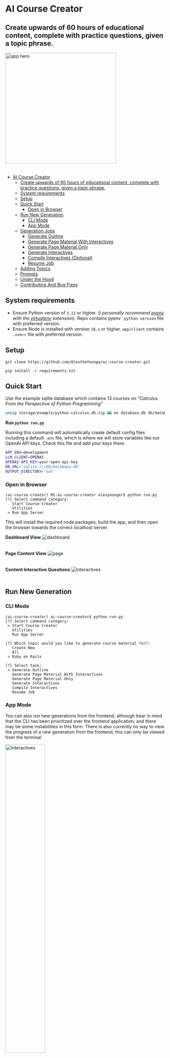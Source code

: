 # AI Course Creator
## Create upwards of 60 hours of educational content, complete with practice questions, given a topic phrase.

<img src="app/client/public/hero.jpeg" alt="app hero" width="350" style="padding-bottom: 20px;"/>

- [AI Course Creator](#ai-course-creator)
	- [Create upwards of 60 hours of educational content, complete with practice questions, given a topic phrase.](#create-upwards-of-60-hours-of-educational-content-complete-with-practice-questions-given-a-topic-phrase)
	- [System requirements](#system-requirements)
	- [Setup](#setup)
	- [Quick Start](#quick-start)
		- [Open in Browser](#open-in-browser)
	- [Run New Generation](#run-new-generation)
		- [CLI Mode](#cli-mode)
		- [App Mode](#app-mode)
	- [Generation Jobs](#generation-jobs)
		- [Generate Outline](#generate-outline)
		- [Generate Page Material With Interactives](#generate-page-material-with-interactives)
		- [Generate Page Material Only](#generate-page-material-only)
		- [Generate Interactives](#generate-interactives)
		- [Compile Interactives (Optional)](#compile-interactives-optional)
		- [Resume Job](#resume-job)
	- [Adding Topics](#adding-topics)
	- [Prompts](#prompts)
	- [Under the Hood](#under-the-hood)
	- [Contributing And Bug Fixes](#contributing-and-bug-fixes)


## System requirements
- Ensure Python version of `3.12` or higher. (*I personally recommend [pyenv](https://github.com/pyenv/pyenv) with the [virtualenv](https://github.com/pyenv/pyenv-virtualenv) extension*). Repo contains pyenv `.python-version` file with preferred version.
- Ensure Node is installed with version `18.x` or higher. `app/client` contains `.nvmrc` file with preferred version. 

## Setup
`git clone https://github.com/AlextheYounga/ai-course-creator.git`

`pip install -r requirements.txt` 

## Quick Start
Use the example sqlite database which contains 13 courses on *"Calculus From the Perspective of Python Programming"*

```bash
unzip storage/example/python-calculus.db.zip && mv database.db db/database.db
```

**Run `python run.py`**

Running this command will automatically create default config files including a default `.env` file, which is where we will store variables like our OpenAI API keys. Check this file and add your keys there. 

```bash
APP_ENV=development
LLM_CLIENT=OPENAI
OPENAI_API_KEY=your-open-api-key
DB_URL='sqlite:///db/database.db'
OUTPUT_DIRECTORY='out'
```

### Open in Browser
```
(ai-course-creator) M1:ai-course-creator alexyounger$ python run.py
[?] Select command category:
   Start Course Creator
   Utilities
 > Run App Server
```

This will install the required node packages, build the app, and then open the browser towards the correct localhost server.

**Dashboard View**
<img src="app/client/public/dashboard.jpg" alt="dashboard" style="padding-bottom: 20px;"/>

**Page Content View**
<img src="app/client/public/page.jpg" alt="page" style="padding-bottom: 20px;"/>

**Content Interactive Questions**
<img src="app/client/public/interactives.jpg" alt="interactives" style="padding-bottom: 20px;"/>

## Run New Generation
### CLI Mode
```
(ai-course-creator) ai-course-creator$ python run.py
[?] Select command category:
 > Start Course Creator
   Utilities
   Run App Server

[?] Which topic would you like to generate course material for?:
   Create New
   All
 > Ruby on Rails

[?] Select task:
 > Generate Outline
   Generate Page Material With Interactives
   Generate Page Material Only
   Generate Interactives
   Compile Interactives
   Resume Job
```

### App Mode
You can also run new generations from the frontend, although bear in mind that the CLI has been prioritized over the frontend application, and there may be some instabilities in this form. There is also currently no way to view the progress of a new generation from the frontend; this can only be viewed from the terminal. 

<img src="app/client/public/new-generation.jpg" alt="interactives" style="width: 50%; padding-bottom: 20px;"/>

## Generation Jobs
### Generate Outline
Generate an outline of courses, their chapters, and pages, given a single topic. This will create a random number of courses, but can be as high as 25 courses.

### Generate Page Material With Interactives
Generate page material for each page in the course, as well as create interactive question for practice challenges. Interactives will be generated based on the material in each page.
Kinds of interactive questions: 
- Multiple Choice
- Fill in the Blank (this may be broken)
- Code Editor 
  - These are currently not runnable. One item on the TODO list is to add [Judge0](https://judge0.com/) code execution to handle this. All of the information exists to make this runnable, and testable. 
- Codepen Embed
  - Is not runnable but allows for interactive components within programming course content 

### Generate Page Material Only
Generate page material only, without interactives.

### Generate Interactives
This will generate only interactives, but this is only possible if page material has been generated prior to this. Interactives are generated for each page. 

### Compile Interactives (Optional)
Associate interactives with page material. This process happens automatically when generating page material with interactives, but there were times when I needed to run this process by itself, so I kept it. 

### Resume Job
Cut a job short? Here's how you can keep it running where you last left off. (May contain a few bugs)

## Adding Topics
Topics can be added in two places: 
- Topics can be created either from the CLI by doing `Start Course Creator` -> `Create New`
- From the frontend application by going to the `Topics` tab and hitting the `Create New` button

There was a specific emphasis on programming topics, but this can handle technically any topic you can think of. Ideally, the topic is at most a partial sentence. Something like 

**Good topics:**
- "Sailing"
- "Advanced Sailing"
- "Sailing Around the World"
- "sailing around the world"

**Bad Topics:**
- "I want to learn sailing"
- "Yo lemme get that Jack Sparrow aura!"

Topics can also have their own configurations. For instance, maybe you don't want any coding related interactives on a topic about "Sailing". Currently, the only place we can add those topics settings are the in the `configs/topics.yaml`. 

Please see the `topics.example.yaml` file to see an example of the available topic settings. 

This is not ideal, and I have already built out the ability to change these settings from the `Run New Generation` page, but I have yet to hook this up throughout the app. Currently, those settings do nothing. Sorry, it's a WIP people!

## Prompts
Prompts are located in the `storage/prompts` folder, and are broken up into distinct prompt "collections". You can assign a collection to each topic in the topic settings located in `topics.yaml`. If a prompt does not exist in a particular collection, the prompt from `storage/prompts/core` will be used.

If you want to change prompts, you can add a custom prompt collection by making a new folder in the `storage/prompts` folder and then assign that collection to a topic in the `configs/topics.yaml` file. Copy the specific prompt you want to edit into this folder. 

## Under the Hood
The Course Creator uses an event/handler architecture, events are associated with event handlers, and all managed in Redis queues. All event handlers are processed by Redis as if they are a distinct job with no knowledge of each other. This creates a kind of "state machine" system, where every single action can be accounted for. This is a very practical system for any complex AI-based architecture, and allows for easy maintenance as well as a near-infinite number of configurations and flows. 

The one tradeoff of this system: more code. More code is generally considered a no-no, but if you value *clarity above all, as I do, then this is an acceptable tradeoff. There is a lot of code, but it is very simple. If you want to create a new event-handler flow in order to facilitate a new feature, you can copy 80% of the code from another handler. 

Example Event: 
```python
# src/events/events.py
class GenerateSomethingFromLLMRequested(Event):
    def __init__(self, data, id=cuid()):
        super().__init__()
        self.id = id
        self.data = data

class ProcessResponseFromLLM(Event):
    def __init__(self, data, id=cuid()):
        super().__init__()
        self.id = id
        self.data = data
```

Example Handler:
```python
# src/handlers/generate_something_from_llm_handler.py
from src.events.events import ProcessResponseFromLLM

class GenerateSomethingFromLLMHandler:
    def __init__(self, data: dict):
        self.data = data
        self.db = DB()

    def handle(self) -> Outline:
		response = self._get_response_from_llm()
		# call another event
		return ProcessResponseFromLLM(self.data) 

    def _get_response_from_llm(self) -> dict:
		pass
```

Event Registry:
```python
# src/events/events_registry.py
# EventRegistry.register(event, handler)
EventRegistry.register(GenerateSomethingFromLLMRequested, GenerateSomethingFromLLMHandler)
EventRegistry.register(ProcessResponseFromLLM, ProcessResponseFromLLMHandler)
```

[Excalidraw of Event Handler Flow](https://excalidraw.com/#json=phzY33DD563eCRY5Du_kK,G0ozwD2bo2nOf1l8doX9eA)
<img src="app/client/public/graph.jpg" alt="interactives" style="padding-bottom: 20px;"/>

## Contributing And Bug Fixes
I will always read pull requests. I may not always merge pull requests.
I definitely would love some help improving this. I will attempt to improve the documentation as time goes on. 